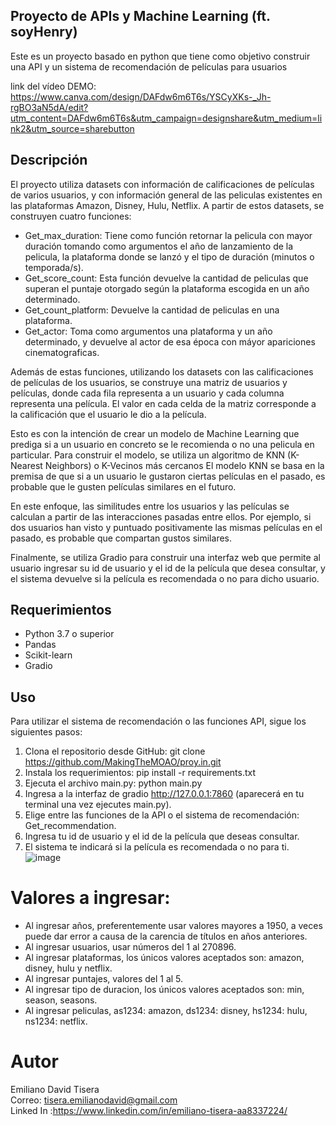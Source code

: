 ## Proyecto de APIs y Machine Learning (ft. soyHenry)
Este es un proyecto basado en python que tiene como objetivo construir una API y un sistema de recomendación de películas para usuarios

link del vídeo DEMO: https://www.canva.com/design/DAFdw6m6T6s/YSCyXKs-_Jh-rgBO3aN5dA/edit?utm_content=DAFdw6m6T6s&utm_campaign=designshare&utm_medium=link2&utm_source=sharebutton

## Descripción
El proyecto utiliza datasets con información de calificaciones de películas de varios usuarios, y con información general de las peliculas existentes en las plataformas Amazon, Disney, Hulu, Netflix. 
A partir de estos datasets, se construyen cuatro funciones:

* Get_max_duration: Tiene como función retornar la pelicula con mayor duración tomando como argumentos el año de lanzamiento de la pelicula, la plataforma donde se lanzó y el tipo de duración (minutos o temporada/s).
* Get_score_count: Esta función devuelve la cantidad de peliculas que superan el puntaje otorgado según la plataforma escogida en un año determinado.
* Get_count_platform: Devuelve la cantidad de peliculas en una plataforma.
* Get_actor: Toma como argumentos una plataforma y un año determinado, y devuelve al actor de esa época con máyor apariciones cinematograficas.

Además de estas funciones, utilizando los datasets con las calificaciones de películas de los usuarios, se construye una matriz de usuarios y películas, donde cada fila representa a un usuario y cada columna representa una película.
El valor en cada celda de la matriz corresponde a la calificación que el usuario le dio a la película.

Esto es con la intención de crear un modelo de Machine Learning que prediga si a un usuario en concreto se le recomienda o no una pelicula en particular.
Para construir el modelo, se utiliza un algoritmo de KNN (K-Nearest Neighbors) o K-Vecinos más cercanos
El modelo KNN se basa en la premisa de que si a un usuario le gustaron ciertas películas en el pasado, es probable que le gusten películas similares en el futuro.  

En este enfoque, las similitudes entre los usuarios y las películas se calculan a partir de las interacciones pasadas entre ellos. Por ejemplo, si dos usuarios han visto y puntuado positivamente las mismas películas en el pasado, es probable que compartan gustos similares.

Finalmente, se utiliza Gradio para construir una interfaz web que permite al usuario ingresar su id de usuario y el id de la película que desea consultar, y el sistema devuelve si la película es recomendada o no para dicho usuario.


## Requerimientos
* Python 3.7 o superior
* Pandas
* Scikit-learn
* Gradio

## Uso
Para utilizar el sistema de recomendación o las funciones API, sigue los siguientes pasos:

1. Clona el repositorio desde GitHub: git clone https://github.com/MakingTheMOAO/proy.in.git
2. Instala los requerimientos: pip install -r requirements.txt
3. Ejecuta el archivo main.py: python main.py
4. Ingresa a la interfaz de gradio http://127.0.0.1:7860 (aparecerá en tu terminal una vez ejecutes main.py).
5. Elige entre las funciones de la API o el sistema de recomendación: Get_recommendation.
6. Ingresa tu id de usuario y el id de la película que deseas consultar.
7. El sistema te indicará si la película es recomendada o no para ti.
![image](https://user-images.githubusercontent.com/106265124/226214107-98f6a695-da4c-4a43-9f18-4c5cc14fafbd.png)


# Valores a ingresar:
- Al ingresar años, preferentemente usar valores mayores a 1950, a veces puede dar error a causa de la carencia de títulos en años anteriores.
- Al ingresar usuarios, usar números del 1 al 270896.
- Al ingresar plataformas, los únicos valores aceptados son: amazon, disney, hulu y netflix.
- Al ingresar puntajes, valores del 1 al 5.
- Al ingresar tipo de duracion, los únicos valores aceptados son: min, season, seasons.
- Al ingresar peliculas, as1234: amazon, ds1234: disney, hs1234: hulu, ns1234: netflix. 

# Autor
Emiliano David Tisera  
Correo: tisera.emilianodavid@gmail.com  
Linked In :https://www.linkedin.com/in/emiliano-tisera-aa8337224/
